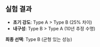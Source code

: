 ## 실험 결과  
- **초기 강도**: Type A > Type B (25% 차이)  
- **내구성**: Type B > Type A (10년 추정 수명)  

**최종 선택**: Type B (균형 있는 성능) 
